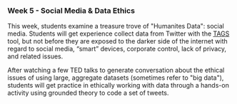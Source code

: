 ### Week 5 - Social Media & Data Ethics

This week, students examine a treasure trove of "Humanites Data": social media. Students will get experience collect data from Twitter with the [TAGS](https://tags.hawksey.info/) tool, but not before they are exposed to the darker side of the internet with regard to social media, “smart” devices, corporate control, lack of privacy, and related issues. 

After watching a few TED talks to generate conversation about the ethical issues of using large, aggregate datasets (sometimes refer to "big data"), students will get practice in ethically working with data through a hands-on activity using grounded theory to code a set of tweets.
